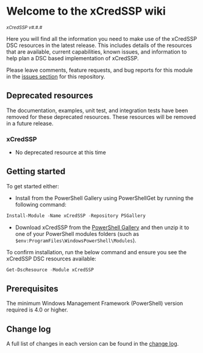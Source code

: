 # Welcome to the xCredSSP wiki

<sup>*xCredSSP v#.#.#*</sup>

Here you will find all the information you need to make use of the xCredSSP
DSC resources in the latest release. This includes details of the resources
that are available, current capabilities, known issues, and information to
help plan a DSC based implementation of xCredSSP.

Please leave comments, feature requests, and bug reports for this module in
the [issues section](https://github.com/dsccommunity/xCredSSP/issues)
for this repository.

## Deprecated resources

The documentation, examples, unit test, and integration tests have been removed
for these deprecated resources. These resources will be removed
in a future release.

### xCredSSP

- No deprecated resource at this time

## Getting started

To get started either:

- Install from the PowerShell Gallery using PowerShellGet by running the
  following command:

```powershell
Install-Module -Name xCredSSP -Repository PSGallery
```

- Download xCredSSP from the [PowerShell Gallery](https://www.powershellgallery.com/packages/xCredSSP)
  and then unzip it to one of your PowerShell modules folders (such as
  `$env:ProgramFiles\WindowsPowerShell\Modules`).

To confirm installation, run the below command and ensure you see the xCredSSP
DSC resources available:

```powershell
Get-DscResource -Module xCredSSP
```

## Prerequisites

The minimum Windows Management Framework (PowerShell) version required is 4.0
or higher.

## Change log

A full list of changes in each version can be found in the [change log](https://github.com/dsccommunity/xCredSSP/blob/dev/CHANGELOG.md).

